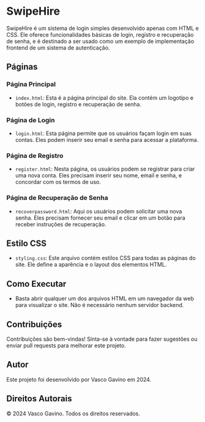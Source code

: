 # SwipeHire

SwipeHire é um sistema de login simples desenvolvido apenas com HTML e CSS. Ele oferece funcionalidades básicas de login, registro e recuperação de senha, e é destinado a ser usado como um exemplo de implementação frontend de um sistema de autenticação.

## Páginas

### Página Principal
- `index.html`: Esta é a página principal do site. Ela contém um logotipo e botões de login, registro e recuperação de senha.

### Página de Login
- `login.html`: Esta página permite que os usuários façam login em suas contas. Eles podem inserir seu email e senha para acessar a plataforma.

### Página de Registro
- `register.html`: Nesta página, os usuários podem se registrar para criar uma nova conta. Eles precisam inserir seu nome, email e senha, e concordar com os termos de uso.

### Página de Recuperação de Senha
- `recoverpassword.html`: Aqui os usuários podem solicitar uma nova senha. Eles precisam fornecer seu email e clicar em um botão para receber instruções de recuperação.

## Estilo CSS
- `styling.css`: Este arquivo contém estilos CSS para todas as páginas do site. Ele define a aparência e o layout dos elementos HTML.

## Como Executar
- Basta abrir qualquer um dos arquivos HTML em um navegador da web para visualizar o site. Não é necessário nenhum servidor backend.

## Contribuições
Contribuições são bem-vindas! Sinta-se à vontade para fazer sugestões ou enviar pull requests para melhorar este projeto.

## Autor
Este projeto foi desenvolvido por Vasco Gavino em 2024.

## Direitos Autorais
© 2024 Vasco Gavino. Todos os direitos reservados.

